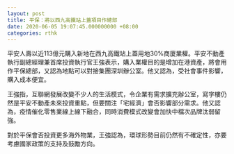 ```yaml
---
layout: post
title: 平保：將以西九高鐵站上蓋項目作總部
date: 2020-06-05 19:07:45.000000000 +08:00
categories: rthk
---
```


平安人壽以近113億元購入新地在西九高鐵站上蓋用地30%商廈業權。平安不動產執行副總經理兼首席投資執行官王強表示，購入業權目的是增加在港資產，將會用作平保總部，又認為地點可以對接集團深圳辦公室。他又認為，受社會事件影響，購入成本便宜。

王強指，互聯網發展改變不少人的生活模式，令企業有需求擴充辦公室，寫字樓仍然是平安不動產未來投資重點，但要關注「宅經濟」會否影響部分需求。他又認為，疫情催化零售業線上線下融合，同時消費模式改變會加快中檔次品牌汰弱留強。

對於平保會否投資更多海外物業，王強認為，環球形勢目前仍然有不確定性，亦要考慮國家政策的支持及鼓勵方向。
